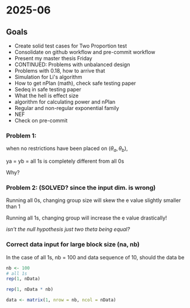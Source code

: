 # 2025-06

## Goals

* Create solid test cases for Two Proportion test
* Consolidate on github workflow and pre-commit workflow
* Present my master thesis Friday
* CONTINUED: Problems with unbalanced design
* Problems with 0.18, how to arrive that
* Simulation for Li's algorithm
* How to get nPlan (math), check safe testing paper
* Sedeq in safe testing paper
* What the hell is effect size
* algorithm for calculating power and nPlan
* Regular and non-regular exponential family
* NEF
* Check on pre-commit

### Problem 1:

when no restrictions have been placed on $(\theta_a, \theta_b)$, 

ya = yb = all 1s is completely different from all 0s

Why?

### Problem 2: (SOLVED? since the input dim. is wrong)

Running all 0s, changing group size will skew the e value slightly smaller than 1

Running all 1s, changing group will increase the e value drastically!

_isn't the null hypothesis just two theta being equal?_

### Correct data input for large block size (na, nb)

In the case of all 1s, nb = 100 and data sequence of 10, should the data be

```r
nb <- 100
# all 1s
rep(1, nData)

rep(1, nData * nb)

data <- matrix(1, nrow = nb, ncol = nData)
```